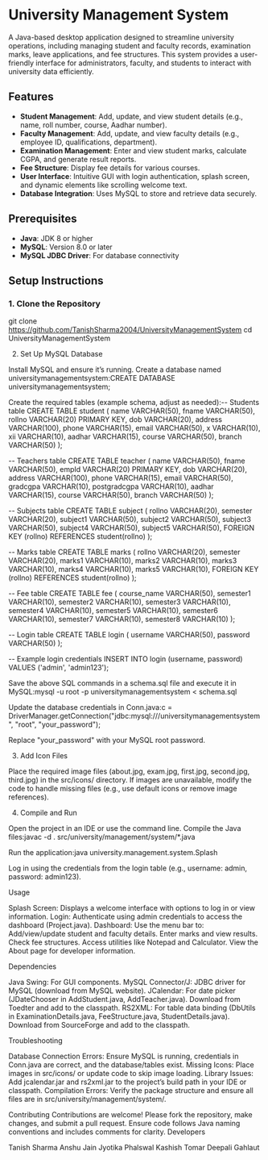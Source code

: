 # University Management System

A Java-based desktop application designed to streamline university operations, including managing student and faculty records, examination marks, leave applications, and fee structures. This system provides a user-friendly interface for administrators, faculty, and students to interact with university data efficiently.

## Features
- **Student Management**: Add, update, and view student details (e.g., name, roll number, course, Aadhar number).
- **Faculty Management**: Add, update, and view faculty details (e.g., employee ID, qualifications, department).
- **Examination Management**: Enter and view student marks, calculate CGPA, and generate result reports.
- **Fee Structure**: Display fee details for various courses.
- **User Interface**: Intuitive GUI with login authentication, splash screen, and dynamic elements like scrolling welcome text.
- **Database Integration**: Uses MySQL to store and retrieve data securely.


## Prerequisites
- **Java**: JDK 8 or higher
- **MySQL**: Version 8.0 or later
- **MySQL JDBC Driver**: For database connectivity


## Setup Instructions

### 1. Clone the Repository

git clone https://github.com/TanishSharma2004/UniversityManagementSystem
cd UniversityManagementSystem

2. Set Up MySQL Database

Install MySQL and ensure it’s running.
Create a database named universitymanagementsystem:CREATE DATABASE universitymanagementsystem;


Create the required tables (example schema, adjust as needed):-- Students table
CREATE TABLE student (
    name VARCHAR(50),
    fname VARCHAR(50),
    rollno VARCHAR(20) PRIMARY KEY,
    dob VARCHAR(20),
    address VARCHAR(100),
    phone VARCHAR(15),
    email VARCHAR(50),
    x VARCHAR(10),
    xii VARCHAR(10),
    aadhar VARCHAR(15),
    course VARCHAR(50),
    branch VARCHAR(50)
);

-- Teachers table
CREATE TABLE teacher (
    name VARCHAR(50),
    fname VARCHAR(50),
    empId VARCHAR(20) PRIMARY KEY,
    dob VARCHAR(20),
    address VARCHAR(100),
    phone VARCHAR(15),
    email VARCHAR(50),
    gradcgpa VARCHAR(10),
    postgradcgpa VARCHAR(10),
    aadhar VARCHAR(15),
    course VARCHAR(50),
    branch VARCHAR(50)
);

-- Subjects table
CREATE TABLE subject (
    rollno VARCHAR(20),
    semester VARCHAR(20),
    subject1 VARCHAR(50),
    subject2 VARCHAR(50),
    subject3 VARCHAR(50),
    subject4 VARCHAR(50),
    subject5 VARCHAR(50),
    FOREIGN KEY (rollno) REFERENCES student(rollno)
);

-- Marks table
CREATE TABLE marks (
    rollno VARCHAR(20),
    semester VARCHAR(20),
    marks1 VARCHAR(10),
    marks2 VARCHAR(10),
    marks3 VARCHAR(10),
    marks4 VARCHAR(10),
    marks5 VARCHAR(10),
    FOREIGN KEY (rollno) REFERENCES student(rollno)
);

-- Fee table
CREATE TABLE fee (
    course_name VARCHAR(50),
    semester1 VARCHAR(10),
    semester2 VARCHAR(10),
    semester3 VARCHAR(10),
    semester4 VARCHAR(10),
    semester5 VARCHAR(10),
    semester6 VARCHAR(10),
    semester7 VARCHAR(10),
    semester8 VARCHAR(10)
);

-- Login table
CREATE TABLE login (
    username VARCHAR(50),
    password VARCHAR(50)
);

-- Example login credentials
INSERT INTO login (username, password) VALUES ('admin', 'admin123');


Save the above SQL commands in a schema.sql file and execute it in MySQL:mysql -u root -p universitymanagementsystem < schema.sql


Update the database credentials in Conn.java:c = DriverManager.getConnection("jdbc:mysql:///universitymanagementsystem", "root", "your_password");

Replace "your_password" with your MySQL root password.

3. Add Icon Files

Place the required image files (about.jpg, exam.jpg, first.jpg, second.jpg, third.jpg) in the src/icons/ directory.
If images are unavailable, modify the code to handle missing files (e.g., use default icons or remove image references).

4. Compile and Run

Open the project in an IDE or use the command line.
Compile the Java files:javac -d . src/university/management/system/*.java


Run the application:java university.management.system.Splash


Log in using the credentials from the login table (e.g., username: admin, password: admin123).

Usage

Splash Screen: Displays a welcome interface with options to log in or view information.
Login: Authenticate using admin credentials to access the dashboard (Project.java).
Dashboard: Use the menu bar to:
Add/view/update student and faculty details.
Enter marks and view results.
Check fee structures.
Access utilities like Notepad and Calculator.
View the About page for developer information.



Dependencies

Java Swing: For GUI components.
MySQL Connector/J: JDBC driver for MySQL (download from MySQL website).
JCalendar: For date picker (JDateChooser in AddStudent.java, AddTeacher.java). Download from Toedter and add to the classpath.
RS2XML: For table data binding (DbUtils in ExaminationDetails.java, FeeStructure.java, StudentDetails.java). Download from SourceForge and add to the classpath.

Troubleshooting

Database Connection Errors: Ensure MySQL is running, credentials in Conn.java are correct, and the database/tables exist.
Missing Icons: Place images in src/icons/ or update code to skip image loading.
Library Issues: Add jcalendar.jar and rs2xml.jar to the project’s build path in your IDE or classpath.
Compilation Errors: Verify the package structure and ensure all files are in src/university/management/system/.

Contributing
Contributions are welcome! Please fork the repository, make changes, and submit a pull request. Ensure code follows Java naming conventions and includes comments for clarity.
Developers

Tanish Sharma
Anshu Jain
Jyotika Phalswal
Kashish Tomar
Deepali Gahlaut
